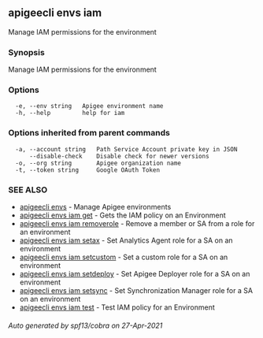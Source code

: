 ## apigeecli envs iam

Manage IAM permissions for the environment

### Synopsis

Manage IAM permissions for the environment

### Options

```
  -e, --env string   Apigee environment name
  -h, --help         help for iam
```

### Options inherited from parent commands

```
  -a, --account string   Path Service Account private key in JSON
      --disable-check    Disable check for newer versions
  -o, --org string       Apigee organization name
  -t, --token string     Google OAuth Token
```

### SEE ALSO

* [apigeecli envs](apigeecli_envs.md)	 - Manage Apigee environments
* [apigeecli envs iam get](apigeecli_envs_iam_get.md)	 - Gets the IAM policy on an Environment
* [apigeecli envs iam removerole](apigeecli_envs_iam_removerole.md)	 - Remove a member or SA from a role for an environment
* [apigeecli envs iam setax](apigeecli_envs_iam_setax.md)	 - Set Analytics Agent role for a SA on an environment
* [apigeecli envs iam setcustom](apigeecli_envs_iam_setcustom.md)	 - Set a custom role for a SA on an environment
* [apigeecli envs iam setdeploy](apigeecli_envs_iam_setdeploy.md)	 - Set Apigee Deployer role for a SA on an environment
* [apigeecli envs iam setsync](apigeecli_envs_iam_setsync.md)	 - Set Synchronization Manager role for a SA on an environment
* [apigeecli envs iam test](apigeecli_envs_iam_test.md)	 - Test IAM policy for an Environment

###### Auto generated by spf13/cobra on 27-Apr-2021
